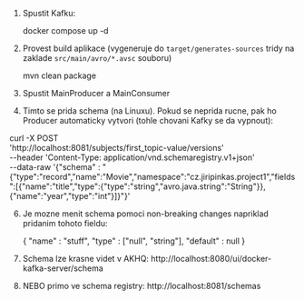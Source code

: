 1. Spustit Kafku:


      docker compose up -d

2. Provest build aplikace (vygeneruje do `target/generates-sources` tridy na zaklade `src/main/avro/*.avsc` souboru)


      mvn clean package

3. Spustit MainProducer a MainConsumer
4. Timto se prida schema (na Linuxu). Pokud se neprida rucne, pak ho Producer automaticky vytvori (tohle chovani Kafky se da vypnout):

curl -X POST \
'http://localhost:8081/subjects/first_topic-value/versions' \
--header 'Content-Type: application/vnd.schemaregistry.v1+json' \
--data-raw '{"schema" : "{\"type\":\"record\",\"name\":\"Movie\",\"namespace\":\"cz.jiripinkas.project1\",\"fields\":[{\"name\":\"title\",\"type\":{\"type\":\"string\",\"avro.java.string\":\"String\"}},{\"name\":\"year\",\"type\":\"int\"}]}"}'


6. Je mozne menit schema pomoci non-breaking changes napriklad pridanim tohoto fieldu:


    {
        "name" : "stuff",
        "type" : ["null", "string"],
        "default" : null
    }

6. Schema lze krasne videt v AKHQ: http://localhost:8080/ui/docker-kafka-server/schema
7. NEBO primo ve schema registry: http://localhost:8081/schemas
